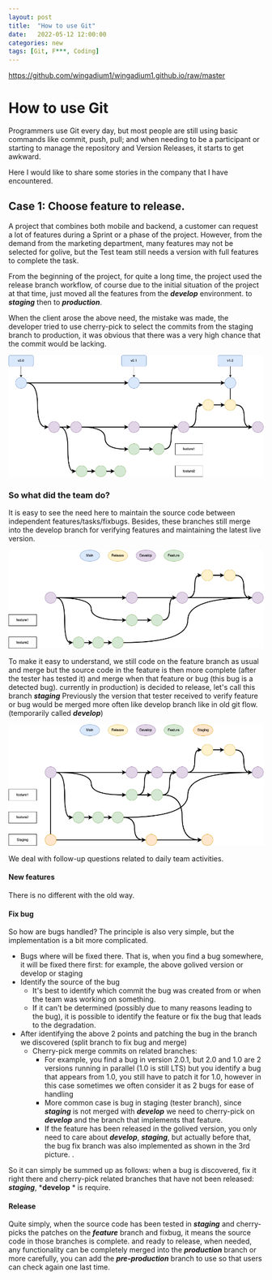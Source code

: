 ```yaml
---
layout: post
title:  "How to use Git"
date:   2022-05-12 12:00:00
categories: new
tags: [Git, F***, Coding]
---
```


https://github.com/wingadium1/wingadium1.github.io/raw/master

How to use Git
================

Programmers use Git every day, but most people are still using basic commands like commit, push, pull; and when needing to be a participant or starting to manage the repository and Version Releases, it starts to get awkward.

Here I would like to share some stories in the company that I have encountered.

Case 1: Choose feature to release.
----------------

A project that combines both mobile and backend, a customer can request a lot of features during a Sprint or a phase of the project. However, from the demand from the marketing department, many features may not be selected for golive, but the Test team still needs a version with full features to complete the task.

From the beginning of the project, for quite a long time, the project used the release branch workflow, of course due to the initial situation of the project at that time, just moved all the features from the ***develop*** environment. to ***staging*** then to ***production***.

When the client arose the above need, the mistake was made, the developer tried to use cherry-pick to select the commits from the staging branch to production, it was obvious that there was a very high chance that the commit would be lacking.

![alt text](../img/Git-Page-1.png)

### So what did the team do?

It is easy to see the need here to maintain the source code between independent features/tasks/fixbugs. Besides, these branches still merge into the develop branch for verifying features and maintaining the latest live version.

![alt text](../img/Git-Page-2.png)

To make it easy to understand, we still code on the feature branch as usual and merge but the source code in the feature is then more complete (after the tester has tested it) and merge when that feature or bug (this bug is a detected bug). currently in production) is decided to release, let's call this branch ***staging***
Previously the version that tester received to verify feature or bug would be merged more often like develop branch like in old git flow. (temporarily called ***develop***)

![alt text](../img/Git-Page-3.png)

We deal with follow-up questions related to daily team activities.

#### New features

There is no different with the old way.

#### Fix bug
So how are bugs handled? The principle is also very simple, but the implementation is a bit more complicated.
* Bugs where will be fixed there. That is, when you find a bug somewhere, it will be fixed there first: for example, the above golived version or develop or staging
* Identify the source of the bug
  * It's best to identify which commit the bug was created from or when the team was working on something.
  * If it can't be determined (possibly due to many reasons leading to the bug), it is possible to identify the feature or fix the bug that leads to the degradation.
* After identifying the above 2 points and patching the bug in the branch we discovered (split branch to fix bug and merge)
  * Cherry-pick merge commits on related branches:
    * For example, you find a bug in version 2.0.1, but 2.0 and 1.0 are 2 versions running in parallel (1.0 is still LTS) but you identify a bug that appears from 1.0, you still have to patch it for 1.0, however in this case sometimes we often consider it as 2 bugs for ease of handling
    * More common case is bug in staging (tester branch), since ***staging*** is not merged with ***develop*** we need to cherry-pick on ***develop*** and the branch that implements that feature.
    * If the feature has been released in the golived version, you only need to care about ***develop***, ***staging***, but actually before that, the bug fix branch was also implemented as shown in the 3rd picture. .

So it can simply be summed up as follows: when a bug is discovered, fix it right there and cherry-pick related branches that have not been released: ***staging***, ***develop** * is require.

#### Release

Quite simply, when the source code has been tested in ***staging*** and cherry-picks the patches on the ***feature*** branch and fixbug, it means the source code in those branches is complete. and ready to release, when needed, any functionality can be completely merged into the ***production*** branch or more carefully, you can add the ***pre-production*** branch to use so that users can check again one last time.
